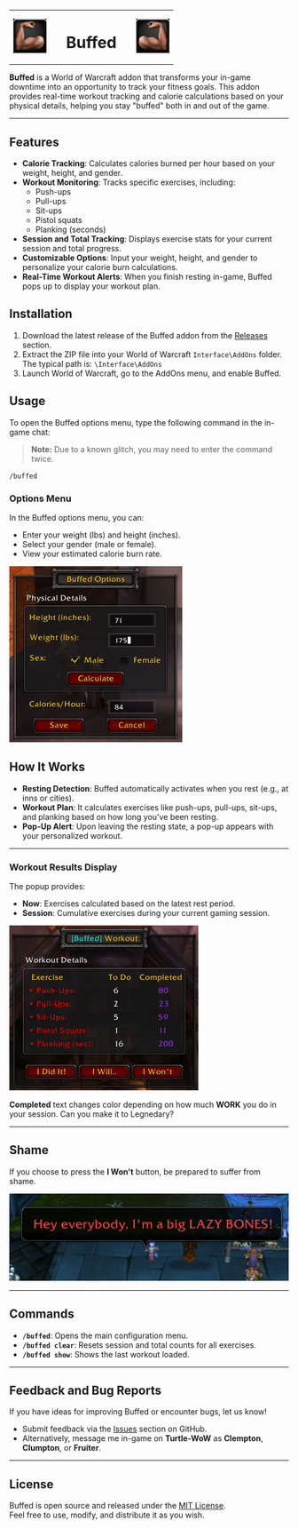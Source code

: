 <table align="center" style="width: 100%;">
    <tr>
        <td align="right" style="width: 25%;">
            <img src="https://raw.githubusercontent.com/wsmaxcy/Buffed/main/screenshots/buffed.png" 
                 alt="buffed" width="60" style="transform: scaleX(-1);"/>
        </td>
        <td align="center" style="width: 50%;">
            <h1 style="text-align: center;">Buffed</h1>
        </td>
        <td align="left" style="width: 25%;">
            <img src="https://raw.githubusercontent.com/wsmaxcy/Buffed/main/screenshots/buffed.png" 
                 alt="buffed" width="60"/>
        </td>
    </tr>
</table>


**Buffed** is a World of Warcraft addon that transforms your in-game downtime into an opportunity to track your fitness goals. This addon provides real-time workout tracking and calorie calculations based on your physical details, helping you stay "buffed" both in and out of the game.

---

## Features

- **Calorie Tracking**: Calculates calories burned per hour based on your weight, height, and gender.
- **Workout Monitoring**: Tracks specific exercises, including:
  - Push-ups
  - Pull-ups
  - Sit-ups
  - Pistol squats
  - Planking (seconds)
- **Session and Total Tracking**: Displays exercise stats for your current session and total progress.
- **Customizable Options**: Input your weight, height, and gender to personalize your calorie burn calculations.
- **Real-Time Workout Alerts**: When you finish resting in-game, Buffed pops up to display your workout plan.

## Installation

1. Download the latest release of the Buffed addon from the [Releases](https://github.com/wsmaxcy/Buffed/releases) section.
2. Extract the ZIP file into your World of Warcraft `Interface\AddOns` folder. The typical path is: `\Interface\AddOns`
3. Launch World of Warcraft, go to the AddOns menu, and enable Buffed.

## Usage

To open the Buffed options menu, type the following command in the in-game chat:
> **Note:** Due to a known glitch, you may need to enter the command twice.

```
/buffed
```
### Options Menu

In the Buffed options menu, you can:
- Enter your weight (lbs) and height (inches).
- Select your gender (male or female).
- View your estimated calorie burn rate.

![Buffed Menu](https://raw.githubusercontent.com/wsmaxcy/Buffed/main/screenshots/menu.png)

## How It Works

- **Resting Detection**: Buffed automatically activates when you rest (e.g., at inns or cities).  
- **Workout Plan**: It calculates exercises like push-ups, pull-ups, sit-ups, and planking based on how long you've been resting.  
- **Pop-Up Alert**: Upon leaving the resting state, a pop-up appears with your personalized workout.  

---

### Workout Results Display

The popup provides:  
- **Now**: Exercises calculated based on the latest rest period.  
- **Session**: Cumulative exercises during your current gaming session.  

![Buffed Workout](https://raw.githubusercontent.com/wsmaxcy/Buffed/main/screenshots/workout.png)

**Completed** text changes color depending on how much **WORK** you do in your session. Can you make it to Legnedary?

---

## Shame

If you choose to press the **I Won't** button, be prepared to suffer from shame.

![Buffed Shame](https://raw.githubusercontent.com/wsmaxcy/Buffed/main/screenshots/shame.png)

---

## Commands

- **`/buffed`**: Opens the main configuration menu.  
- **`/buffed clear`**: Resets session and total counts for all exercises.  
- **`/buffed show`**: Shows the last workout loaded.

---

## Feedback and Bug Reports

If you have ideas for improving Buffed or encounter bugs, let us know!  

- Submit feedback via the [Issues](https://github.com/wsmaxcy/Buffed/issues) section on GitHub.  
- Alternatively, message me in-game on **Turtle-WoW** as **Clempton**, **Clumpton**, or **Fruiter**.  

---

## License

Buffed is open source and released under the [MIT License](https://github.com/git/git-scm.com/blob/main/MIT-LICENSE.txt).  
Feel free to use, modify, and distribute it as you wish.